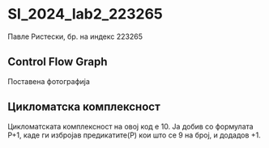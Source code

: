# SI_2024_lab2_223265
Павле Ристески, бр. на индекс 223265

Control Flow Graph
------------------------------------------------------------
Поставена фотографија

Цикломатска комплексност
--------------------------------------------------------------
Цикломатската комплексност на овој код е 10. Ја добив со формулата P+1, каде ги избројав предикатите(P) кои што се 9 на број, и додадов +1.
